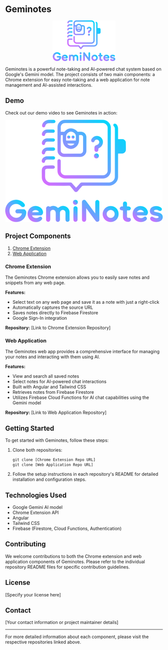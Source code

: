 # Geminotes

<p align="center">
  <img src="logo.svg" alt="Geminotes Logo" width="200">
</p>

Geminotes is a powerful note-taking and AI-powered chat system based on Google's Gemini model. The project consists of two main components: a Chrome extension for easy note-taking and a web application for note management and AI-assisted interactions.

## Demo

Check out our demo video to see Geminotes in action:

<p align="center">
  <a href="https://www.youtube.com/watch?v=kmNjNefigCE">
    <img src="logo.svg" alt="Geminotes Demo Video" width="600">
  </a>
</p>

## Project Components

1. [Chrome Extension](#chrome-extension)
2. [Web Application](#web-application)

### Chrome Extension

The Geminotes Chrome extension allows you to easily save notes and snippets from any web page.

**Features:**
- Select text on any web page and save it as a note with just a right-click
- Automatically captures the source URL
- Saves notes directly to Firebase Firestore
- Google Sign-In integration

**Repository:** [Link to Chrome Extension Repository]

### Web Application

The Geminotes web app provides a comprehensive interface for managing your notes and interacting with them using AI.

**Features:**
- View and search all saved notes
- Select notes for AI-powered chat interactions
- Built with Angular and Tailwind CSS
- Retrieves notes from Firebase Firestore
- Utilizes Firebase Cloud Functions for AI chat capabilities using the Gemini model

**Repository:** [Link to Web Application Repository]

## Getting Started

To get started with Geminotes, follow these steps:

1. Clone both repositories:
   ```
   git clone [Chrome Extension Repo URL]
   git clone [Web Application Repo URL]
   ```

2. Follow the setup instructions in each repository's README for detailed installation and configuration steps.

## Technologies Used

- Google Gemini AI model
- Chrome Extension API
- Angular
- Tailwind CSS
- Firebase (Firestore, Cloud Functions, Authentication)

## Contributing

We welcome contributions to both the Chrome extension and web application components of Geminotes. Please refer to the individual repository README files for specific contribution guidelines.

## License

[Specify your license here]

## Contact

[Your contact information or project maintainer details]

---

For more detailed information about each component, please visit the respective repositories linked above.
